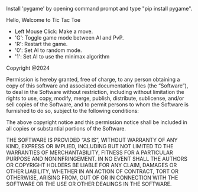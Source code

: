 Install 'pygame' by opening command prompt and type "pip install pygame".


Hello, Welcome to Tic Tac Toe
- Left Mouse Click: Make a move.
- 'G': Toggle game mode between AI and PvP.
- 'R': Restart the game.
- '0': Set AI to random mode.
- '1': Set AI to use the minimax algorithm


Copyright @2024

Permission is hereby granted, free of charge, to any person obtaining a copy of this software and associated documentation files (the “Software”), to deal in the Software without restriction, including without limitation the rights to use, copy, modify, merge, publish, distribute, sublicense, and/or sell copies of the Software, and to permit persons to whom the Software is furnished to do so, subject to the following conditions:

The above copyright notice and this permission notice shall be included in all copies or substantial portions of the Software.

THE SOFTWARE IS PROVIDED “AS IS”, WITHOUT WARRANTY OF ANY KIND, EXPRESS OR IMPLIED, INCLUDING BUT NOT LIMITED TO THE WARRANTIES OF MERCHANTABILITY, FITNESS FOR A PARTICULAR PURPOSE AND NONINFRINGEMENT. IN NO EVENT SHALL THE AUTHORS OR COPYRIGHT HOLDERS BE LIABLE FOR ANY CLAIM, DAMAGES OR OTHER LIABILITY, WHETHER IN AN ACTION OF CONTRACT, TORT OR OTHERWISE, ARISING FROM, OUT OF OR IN CONNECTION WITH THE SOFTWARE OR THE USE OR OTHER DEALINGS IN THE SOFTWARE.
